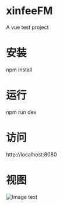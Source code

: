 # xinfeeFM
 A vue test project
# 安装
 npm install
# 运行
 npm run dev
# 访问
 http://localhost:8080
# 视图
 ![Image text](http://images.cnblogs.com/cnblogs_com/a-cat/1193051/o_FM.jpg)
